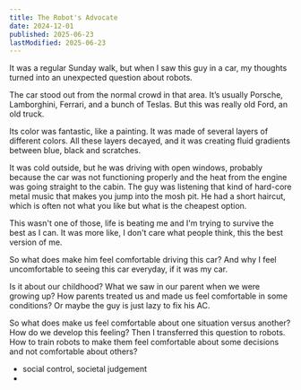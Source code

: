 ```yaml
---
title: The Robot's Advocate
date: 2024-12-01
published: 2025-06-23
lastModified: 2025-06-23
---
```


It was a regular Sunday walk, but when I saw this guy in a car, my thoughts turned into an unexpected question about robots.

The car stood out from the normal crowd in that area. It’s usually Porsche, Lamborghini, Ferrari, and a bunch of Teslas. But this was really old Ford, an old truck.

Its color was fantastic, like a painting. It was made of several layers of different colors. All these layers decayed, and it was creating fluid gradients between blue, black and scratches. 

It was cold outside, but he was driving with open windows, probably because the car was not functioning properly and the heat from the engine was going straight to the cabin. The guy was listening that kind of hard-core metal music that makes you jump into the mosh pit. He had a short haircut, which is often not what you like but what is the cheapest option. 

This wasn't one of those, life is beating me and I'm trying to survive the best as I can. It was more like, I don't care what people think, this the best version of me.

So what does make him feel comfortable driving this car? And why I feel uncomfortable to seeing this car everyday, if it was my car.

Is it about our childhood? What we saw in our parent when we were growing up? How parents treated us and made us feel comfortable in some conditions? Or maybe the guy is just lazy to fix his AC.

So what does make us feel comfortable about one situation versus another? How do we develop this feeling? Then I transferred this question to robots. How to train robots to make them feel comfortable about some decisions and not comfortable about others?

- social control, societal judgement
- 